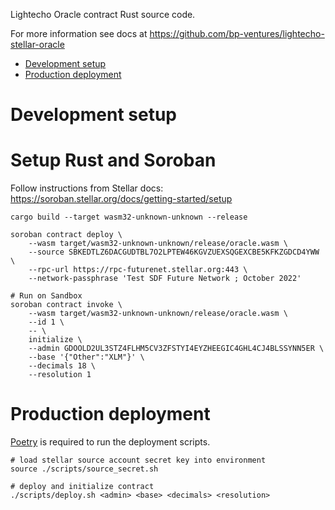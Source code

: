 Lightecho Oracle contract Rust source code.

For more information see docs at https://github.com/bp-ventures/lightecho-stellar-oracle

- [Development setup](#development-setup)
- [Production deployment](#production-deployment)

# Development setup

# Setup Rust and Soroban

Follow instructions from Stellar docs:  
https://soroban.stellar.org/docs/getting-started/setup

```
cargo build --target wasm32-unknown-unknown --release

soroban contract deploy \
    --wasm target/wasm32-unknown-unknown/release/oracle.wasm \
    --source SBKEDTLZ6DACGUDTBL7O2LPTEW46KGVZUEXSQGEXCBE5KFKZGDCD4YWW \
    --rpc-url https://rpc-futurenet.stellar.org:443 \
    --network-passphrase 'Test SDF Future Network ; October 2022'

# Run on Sandbox
soroban contract invoke \
    --wasm target/wasm32-unknown-unknown/release/oracle.wasm \
    --id 1 \
    -- \
    initialize \
    --admin GDOOLD2UL3STZ4FLHM5CV3ZFSTYI4EYZHEEGIC4GHL4CJ4BLSSYNN5ER \
    --base '{"Other":"XLM"}' \
    --decimals 18 \
    --resolution 1
```

# Production deployment

[Poetry](https://python-poetry.org/) is required to run the deployment scripts.

```
# load stellar source account secret key into environment
source ./scripts/source_secret.sh

# deploy and initialize contract
./scripts/deploy.sh <admin> <base> <decimals> <resolution>
```
